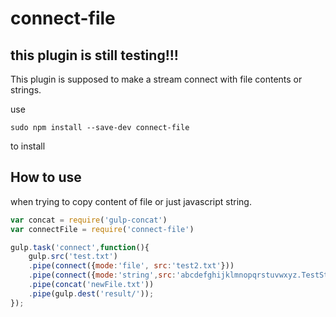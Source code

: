 # connect-file

## this plugin is still testing!!!

This plugin is supposed to make a stream connect with file contents or strings.

use 
```shell
sudo npm install --save-dev connect-file
```
to install


## How to use
when trying to copy content of file or just javascript string.
```javascript
var concat = require('gulp-concat')
var connectFile = require('connect-file')

gulp.task('connect',function(){
    gulp.src('test.txt')
    .pipe(connect({mode:'file', src:'test2.txt'}))
    .pipe(connect({mode:'string',src:'abcdefghijklmnopqrstuvwxyz.TestString'}))
    .pipe(concat('newFile.txt'))
    .pipe(gulp.dest('result/'));
});

```
